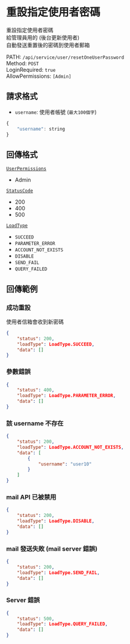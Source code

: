 # 重設指定使用者密碼

重設指定使用者密碼  
給管理員用的 (後台更新使用者)  
自動發送重置後的密碼到使用者郵箱  

PATH: `/api/service/user/resetOneUserPassword`  
Method: `POST`  
LoginRequired: `true`  
AllowPermissions: `[Admin]`  


## 請求格式
* `username`: 使用者帳號 (`最大100個字`)

```js
{
    "username": string
}
```


## 回傳格式
[`UserPermissions`](../../types.md#userpermissions)  
* Admin

[`StatusCode`](../../types.md#statuscode)  
* 200
* 400
* 500

[`LoadType`](../../types.md#loadtype)  
* `SUCCEED`
* `PARAMETER_ERROR`
* `ACCOUNT_NOT_EXISTS`
* `DISABLE`
* `SEND_FAIL`
* `QUERY_FAILED`


## 回傳範例
### 成功重設
使用者信箱會收到新密碼
```json
{
    "status": 200,
    "loadType": LoadType.SUCCEED,
    "data": []
}
```

### 參數錯誤
```json
{
    "status": 400,
    "loadType": LoadType.PARAMETER_ERROR,
    "data": []
}
```

### 該 username 不存在
```json
{
    "status": 200,
    "loadType": LoadType.ACCOUNT_NOT_EXISTS,
    "data": [
        {
            "username": "user10"
        }
    ]
}
```

### mail API 已被禁用
```json
{
    "status": 200,
    "loadType": LoadType.DISABLE,
    "data": []
}
```

### mail 發送失敗 (mail server 錯誤)
```json
{
    "status": 200,
    "loadType": LoadType.SEND_FAIL,
    "data": []
}
```

### Server 錯誤  
```json
{
    "status": 500,
    "loadType": LoadType.QUERY_FAILED,
    "data": []
}
```
